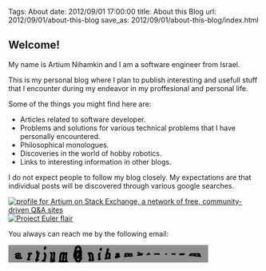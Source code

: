 Tags: About
date: 2012/09/01 17:00:00
title: About this Blog
url: 2012/09/01/about-this-blog
save_as: 2012/09/01/about-this-blog/index.html


## Welcome!

My name is Artium Nihamkin and I am a software engineer from Israel.

This is my personal blog where I plan to publish interesting and usefull stuff that I encounter during my endeavor in my proffesional and personal life. 

Some of the things you might find here are:

 - Articles related to software developer.
 - Problems and solutions for various technical problems that I have personally encountered.
 - Philosophical monologues.
 - Discoveries in the world of hobby robotics.
 - Links to interesting information in other blogs.

I do not expect people to follow my blog closely. My expectations are that individual posts will be discovered through various google searches. 

<a href="http://stackexchange.com/users/204340">
<img src="http://stackexchange.com/users/flair/204340.png?theme=dark" width="208" height="58" alt="profile for Artium on Stack Exchange, a network of free, community-driven Q&amp;A sites" title="profile for Artium on Stack Exchange, a network of free, community-driven Q&amp;A sites">
</a>    <a href="https://projecteuler.net/progress=Artium"><img src="https://projecteuler.net/profile/Artium.png" width="208" height="58" alt="Project Euler flair"></a>

You always can reach me by the following email:

[![email captcha](/files/email3.gif)](http://captchanim.cs.technion.ac.il)


